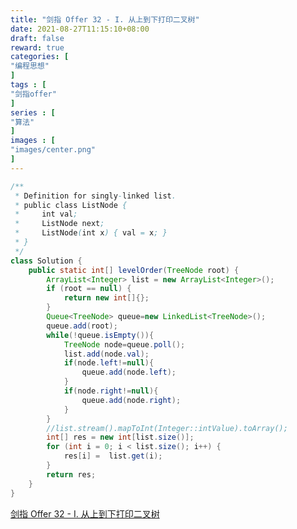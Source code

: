 ```yaml
---
title: "剑指 Offer 32 - I. 从上到下打印二叉树"
date: 2021-08-27T11:15:10+08:00
draft: false
reward: true
categories: [
"编程思想"
]
tags : [
"剑指offer"
]
series : [
"算法"
]
images : [
"images/center.png"
]
---
```


[comment]: <> "# 剑指 Offer 32 - I. 从上到下打印二叉树"



```java
/**
 * Definition for singly-linked list.
 * public class ListNode {
 *     int val;
 *     ListNode next;
 *     ListNode(int x) { val = x; }
 * }
 */
class Solution {
    public static int[] levelOrder(TreeNode root) {
        ArrayList<Integer> list = new ArrayList<Integer>();
        if (root == null) {
            return new int[]{};
        }
        Queue<TreeNode> queue=new LinkedList<TreeNode>();
        queue.add(root);
        while(!queue.isEmpty()){
            TreeNode node=queue.poll();
            list.add(node.val);
            if(node.left!=null){
                queue.add(node.left);
            }
            if(node.right!=null){
                queue.add(node.right);
            }
        }
      	//list.stream().mapToInt(Integer::intValue).toArray();
        int[] res = new int[list.size()];
        for (int i = 0; i < list.size(); i++) {
            res[i] =  list.get(i);
        }
        return res;
    }
}
```

[剑指 Offer 32 - I. 从上到下打印二叉树](https://leetcode-cn.com/problems/cong-shang-dao-xia-da-yin-er-cha-shu-lcof/)

